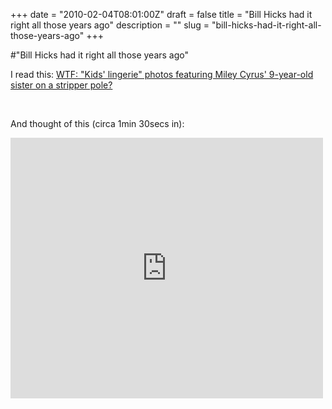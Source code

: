 +++
date = "2010-02-04T08:01:00Z"
draft = false
title = "Bill Hicks had it right all those years ago"
description = ""
slug = "bill-hicks-had-it-right-all-those-years-ago"
+++

#"Bill Hicks had it right all those years ago"


 <p>I read this: <a href="http://www.boingboing.net/2010/02/03/wtf-kids-lingerie-ad.html">WTF: "Kids' lingerie" photos featuring Miley Cyrus' 9-year-old sister on a stripper pole?</a></p>
<p>&nbsp;</p>
<p>And thought of this (circa 1min 30secs in):</p>
<p><iframe src="http://www.youtube.com/embed/DSm8rAOaLtE?wmode=transparent" allowfullscreen frameborder="0" height="417" width="500"></iframe></p>
<p>&nbsp;</p>
<p>&nbsp;</p>
 